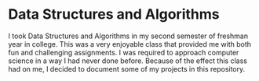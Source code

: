# Data Structures and Algorithms
I took Data Structures and Algorithms in my second semester of freshman year in college. This was a very enjoyable class that provided me with both fun and challenging assignments.
I was required to approach computer science in a way I had never done before. Because of the effect this class had on me, I decided to document some of my projects in this repository.
